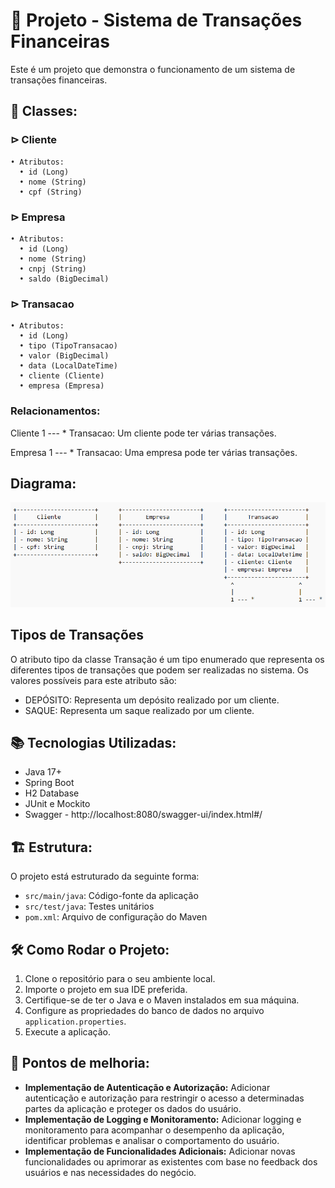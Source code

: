 # 🚀 Projeto - Sistema de Transações Financeiras

Este é um projeto que demonstra o funcionamento de um sistema de transações financeiras.

## 🚩 Classes:

### ⊳ Cliente
    • Atributos:
      • id (Long)
      • nome (String)
      • cpf (String)

### ⊳ Empresa
    • Atributos:
      • id (Long)
      • nome (String)
      • cnpj (String)
      • saldo (BigDecimal)

### ⊳ Transacao
    • Atributos:
      • id (Long)
      • tipo (TipoTransacao)
      • valor (BigDecimal)
      • data (LocalDateTime)
      • cliente (Cliente)
      • empresa (Empresa)

### Relacionamentos:

Cliente 1 --- * Transacao: Um cliente pode ter várias transações.

Empresa 1 --- * Transacao: Uma empresa pode ter várias transações.

## Diagrama:

![Diagrama.png](img%2FDiagrama.png)

## Tipos de Transações

O atributo tipo da classe Transação é um tipo enumerado que representa os diferentes tipos de transações que podem ser realizadas no sistema. Os valores possíveis para este atributo são:

- DEPÓSITO: Representa um depósito realizado por um cliente.
- SAQUE: Representa um saque realizado por um cliente.

## 📚 Tecnologias Utilizadas:

- Java 17+
- Spring Boot
- H2 Database 
- JUnit e Mockito
- Swagger - http://localhost:8080/swagger-ui/index.html#/

## 🏗️ Estrutura:

O projeto está estruturado da seguinte forma:

- `src/main/java`: Código-fonte da aplicação
- `src/test/java`: Testes unitários
- `pom.xml`: Arquivo de configuração do Maven

## 🛠️ Como Rodar o Projeto:

1. Clone o repositório para o seu ambiente local.
2. Importe o projeto em sua IDE preferida.
3. Certifique-se de ter o Java e o Maven instalados em sua máquina.
4. Configure as propriedades do banco de dados no arquivo `application.properties`.
5. Execute a aplicação.

## 📌 Pontos de melhoria:

- **Implementação de Autenticação e Autorização:** Adicionar autenticação e autorização para restringir o acesso a determinadas partes da aplicação e proteger os dados do usuário.
- **Implementação de Logging e Monitoramento:** Adicionar logging e monitoramento para acompanhar o desempenho da aplicação, identificar problemas e analisar o comportamento do usuário.
- **Implementação de Funcionalidades Adicionais:** Adicionar novas funcionalidades ou aprimorar as existentes com base no feedback dos usuários e nas necessidades do negócio.
